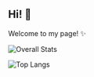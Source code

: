 ## Hi! 👋

Welcome to my page! ✨

![Overall Stats](https://github-readme-stats.vercel.app/api?username=hannahnmcdonald&count_private=false&show_icons=true)

![Top Langs](https://github-readme-stats.vercel.app/api/top-langs/?username=hannahnmcdonald&layout=compact)
